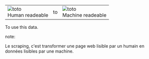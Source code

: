 <table class="cross">
<tr>
  <td>
      <img src="toto" alt="toto"/><br/>
      Human readeable
  </td>

  <td>
  to
  </td>

  <td>
      <img src="toto" alt="toto"/><br/>
      Machine readeable
  </td>
</tr>
</table>

To use this data.


note:

Le scraping, c'est transformer une page web lisible par un humain
en données lisibles par une machine.
